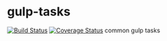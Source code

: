 # gulp-tasks
[![Build Status](https://travis-ci.org/promerob/gulp-tasks.svg)](https://travis-ci.org/promerob/gulp-tasks)
[![Coverage Status](https://coveralls.io/repos/promerob/gulp-tasks.svg)](https://coveralls.io/r/promerob/gulp-tasks)
common gulp tasks
